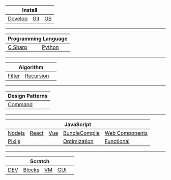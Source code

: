 <table>
    <thead>
        <tr>
            <th colspan="3">Install</th>
        </tr>
    </thead>
    <tbody>
        <tr>
            <td><a href="https://github.com/Lokavit/notes/blob/master/md/Develop.md">Develop</a></td>
            <td><a href="https://github.com/Lokavit/notes/blob/master/md/Git.md">Git</a></td>
            <td><a href="https://github.com/Lokavit/notes/blob/master/md/RIME.md">OS</a></td>
        </tr>
    </tbody>
</table>

---

<table>
    <thead>
        <tr>
            <th colspan="2">Programming Language</th>
        </tr>
    </thead>
    <tbody>
        <tr>
            <td><a href="https://github.com/Lokavit/notes/blob/master/md/Csharp.md">C Sharp</a></td>
            <td><a href="https://github.com/Lokavit/notes/blob/master/md/Python.md">Python</a></td>
        </tr>
    </tbody>
</table>

---

<table>
    <thead>
        <tr>
            <th colspan="3">Algorithm</th>
        </tr>
    </thead>
    <tbody>
        <tr>
            <td><a href="">Filter</a></td>
            <td><a href="">Recursion</a></td>
            <td><a href=""></a></td>
        </tr>
    </tbody>
</table>

---

<table>
    <thead>
        <tr>
            <th colspan="3">Design Patterns</th>
        </tr>
    </thead>
    <tbody>
        <tr>
            <td><a href="">Command</a></td>
            <td><a href=""></a></td>
            <td><a href=""></a></td>
        </tr>
    </tbody>
</table>

---

<table>
    <thead>
        <tr>
            <th colspan="5">JavaScript</th>
        </tr>
    </thead>
    <tbody>
        <tr>
            <td><a href="https://github.com/Lokavit/notes/blob/master/js/Nodejs.md">Nodejs</a></td>
            <td><a href="https://github.com/Lokavit/notes/blob/master/js/React.md">React</a></td>
            <td><a href="https://github.com/Lokavit/notes/blob/master/js/Vue.md">Vue</a></td>
            <td><a href="https://github.com/Lokavit/notes/blob/master/js/BundleCompile.md">BundleCompile</a></td>
            <td><a href="https://github.com/Lokavit/notes/blob/master/js/WebComponents.md">Web Components</a></td>
        </tr>
        <tr>
            <td><a href="https://github.com/Lokavit/notes/blob/master/js/pixi.md">Pixijs</a></td>
            <td><a href="https://github.com/Lokavit/notes/blob/master/js/.md"></a></td>
            <td><a href="https://github.com/Lokavit/notes/blob/master/js/.md"></a></td>
            <td><a href="https://github.com/Lokavit/notes/blob/master/js/Optimization.md">Optimization</a></td>
            <td><a href="https://github.com/Lokavit/notes/blob/master/js/Functional.md">Functional</a></td>
        </tr>
    </tbody>
</table>

---

<table>
    <thead>
        <tr>
            <th colspan="5">Scratch</th>
        </tr>
    </thead>
    <tbody>
        <tr>
            <td><a href="https://github.com/Lokavit/notes/blob/master/scratch/Dev.md">DEV</a></td>
            <td><a href="https://github.com/Lokavit/notes/blob/master/js/Nodejs.md">Blocks</a></td>
            <td><a href="https://github.com/Lokavit/notes/blob/master/js/React.md">VM</a></td>
            <td><a href="https://github.com/Lokavit/notes/blob/master/js/Vue.md">GUI</a></td>
            <td><a href="https://github.com/Lokavit/notes/blob/master/js/WebComponents.md"></a></td>
        </tr>
    </tbody>
</table>
